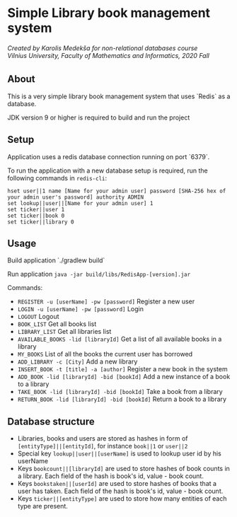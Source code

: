 <h1>Simple Library book management system</h1>
<h6>
Created by Karolis Medekša for non-relational databases course<br/>
Vilnius University, Faculty of Mathematics and Informatics, 2020 Fall
</h6>

<h2>About</h2>
This is a very simple library book management system that uses `Redis` as a database.

JDK version 9 or higher is required to build and run the project

<h2>Setup</h2>
Application uses a redis database connection running on port `6379`.

To run the application with a new database setup is required, 
run the following commands in `redis-cli`:

```
hset user||1 name [Name for your admin user] password [SHA-256 hex of your admin user's password] authority ADMIN
set lookup||user||[Name for your admin user] 1
set ticker||user 1
set ticker||book 0
set ticker||library 0
```

<h2>Usage</h2>
Build application `./gradlew build`

Run application `java -jar build/libs/RedisApp-[version].jar`

Commands:
- `REGISTER -u [userName] -pw [password]` Register a new user
- `LOGIN -u [userName] -pw [password]` Login
- `LOGOUT` Logout
- `BOOK_LIST` Get all books list
- `LIBRARY_LIST` Get all libraries list
- `AVAILABLE_BOOKS -lid [libraryId]` Get a list of all available books in a library
- `MY_BOOKS` List of all the books the current user has borrowed
- `ADD_LIBRARY -c [City]` Add a new library
- `INSERT_BOOK -t [title] -a [author]` Register a new book in the system
- `ADD_BOOK -lid [libraryId] -bid [bookId]` Add a new instance of a book to a library
- `TAKE_BOOK -lid [libraryId] -bid [bookId]` Take a book from a library
- `RETURN_BOOK -lid [libraryId] -bid [bookId]` Return a book to a library

<h2>Database structure</h2>

- Libraries, books and users are stored as hashes in form of `[entityType]||[entityId]`, for instance `book||1` or `user||2`
- Special key `lookup||user||[userName]` is used to lookup user id by his userName
- Keys `bookcount||[libraryId]` are used to store hashes of book counts in a library. Each field of the hash is book's id, value - book count.
- Keys `bookstaken||[userId]` are used to store hashes of books that a user has taken. Each field of the hash is book's id, value - book count.
- Keys `ticker||[entityType]` are used to store how many entities of each type are present.
